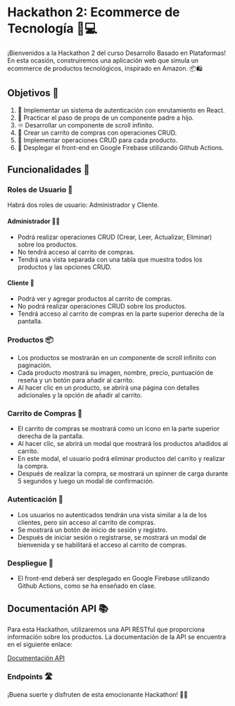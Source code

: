 # Hackathon 2: Ecommerce de Tecnología 🛒💻

¡Bienvenidos a la Hackathon 2 del curso Desarrollo Basado en Plataformas! En esta ocasión, construiremos una aplicación web que simula un ecommerce de productos tecnológicos, inspirado en Amazon. 📦🛍️

## Objetivos 🎯

1. 🔐 Implementar un sistema de autenticación con enrutamiento en React.
2. 🚚 Practicar el paso de props de un componente padre a hijo.
3. ♾️ Desarrollar un componente de scroll infinito.
4. 🛒 Crear un carrito de compras con operaciones CRUD.
5. 🔄 Implementar operaciones CRUD para cada producto.
6. 🚀 Desplegar el front-end en Google Firebase utilizando Github Actions.

## Funcionalidades 🔧

### Roles de Usuario 👥

Habrá dos roles de usuario: Administrador y Cliente.

#### Administrador 👨‍💼

- Podrá realizar operaciones CRUD (Crear, Leer, Actualizar, Eliminar) sobre los productos.
- No tendrá acceso al carrito de compras.
- Tendrá una vista separada con una tabla que muestra todos los productos y las opciones CRUD.

#### Cliente 👤

- Podrá ver y agregar productos al carrito de compras.
- No podrá realizar operaciones CRUD sobre los productos.
- Tendrá acceso al carrito de compras en la parte superior derecha de la pantalla.

### Productos 📦

- Los productos se mostrarán en un componente de scroll infinito con paginación.
- Cada producto mostrará su imagen, nombre, precio, puntuación de reseña y un botón para añadir al carrito.
- Al hacer clic en un producto, se abrirá una página con detalles adicionales y la opción de añadir al carrito.

### Carrito de Compras 🛒

- El carrito de compras se mostrará como un icono en la parte superior derecha de la pantalla.
- Al hacer clic, se abrirá un modal que mostrará los productos añadidos al carrito.
- En este modal, el usuario podrá eliminar productos del carrito y realizar la compra.
- Después de realizar la compra, se mostrará un spinner de carga durante 5 segundos y luego un modal de confirmación.

### Autenticación 🔐

- Los usuarios no autenticados tendrán una vista similar a la de los clientes, pero sin acceso al carrito de compras.
- Se mostrará un botón de inicio de sesión y registro.
- Después de iniciar sesión o registrarse, se mostrará un modal de bienvenida y se habilitará el acceso al carrito de compras.

### Despliegue 🚀

- El front-end deberá ser desplegado en Google Firebase utilizando Github Actions, como se ha enseñado en clase.

## Documentación API 📚

Para esta Hackathon, utilizaremos una API RESTful que proporciona información sobre los productos. La documentación de la API se encuentra en el siguiente enlace:

[Documentación API](https://documenter.getpostman.com/view/11671329/TzJx8w8S)

### Endpoints 🛣️

¡Buena suerte y disfruten de esta emocionante Hackathon! 🎉💪
